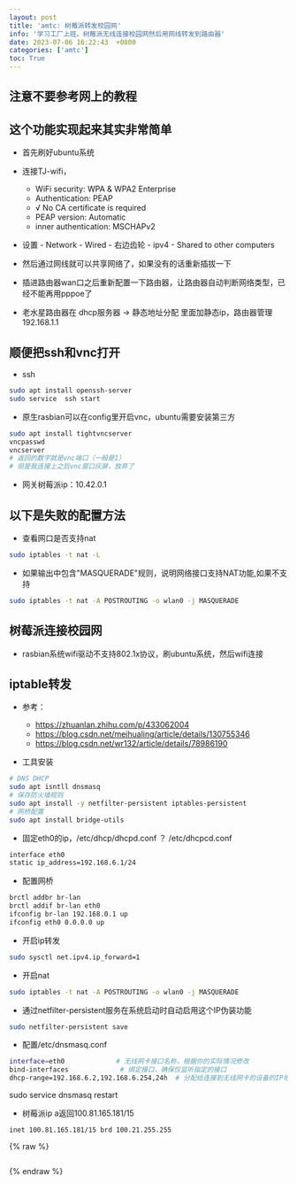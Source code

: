 ```yaml
---
layout: post
title: 'amtc: 树莓派转发校园网'
info: '学习工厂上班。树莓派无线连接校园网然后用网线转发到路由器'
date: 2023-07-06 16:22:43  +0800
categories: ['amtc']
toc: True
---
```



## 注意不要参考网上的教程


## 这个功能实现起来其实非常简单

- 首先刷好ubuntu系统
- 连接TJ-wifi，
  - WiFi security: WPA & WPA2 Enterprise
  - Authentication: PEAP
  - √ No CA certificate is required
  - PEAP version: Automatic
  - inner authentication: MSCHAPv2

- 设置 - Network - Wired - 右边齿轮 - ipv4 - Shared to other computers
- 然后通过网线就可以共享网络了，如果没有的话重新插拔一下

- 插进路由器wan口之后重新配置一下路由器，让路由器自动判断网络类型，已经不能再用pppoe了

- 老水星路由器在 dhcp服务器 -> 静态地址分配 里面加静态ip，路由器管理192.168.1.1


## 顺便把ssh和vnc打开

- ssh
  
```bash
sudo apt install openssh-server
sudo service  ssh start
```

- 原生rasbian可以在config里开启vnc，ubuntu需要安装第三方

```bash
sudo apt install tightvncserver
vncpasswd
vncserver 
# 返回的数字就是vnc端口（一般是1）
# 但是我连接上之后vnc窗口灰屏，放弃了
```

- 网关树莓派ip：10.42.0.1


## 以下是失败的配置方法


- 查看网口是否支持nat

```bash
sudo iptables -t nat -L
```

- 如果输出中包含"MASQUERADE"规则，说明网络接口支持NAT功能,如果不支持

```bash
sudo iptables -t nat -A POSTROUTING -o wlan0 -j MASQUERADE
```


## 树莓派连接校园网

- rasbian系统wifi驱动不支持802.1x协议，刷ubuntu系统，然后wifi连接


## iptable转发

- 参考：
  - https://zhuanlan.zhihu.com/p/433062004
  - https://blog.csdn.net/meihualing/article/details/130755346
  - https://blog.csdn.net/wr132/article/details/78986190


- 工具安装

```bash
# DNS DHCP
sudo apt isntll dnsmasq 
# 保存防火墙规则
sudo apt install -y netfilter-persistent iptables-persistent
# 网桥配置
sudo apt install bridge-utils
```


- 固定eth0的ip，/etc/dhcp/dhcpd.conf ？ /etc/dhcpcd.conf

```bash
interface eth0
static ip_address=192.168.6.1/24
```

- 配置网桥

```bash
brctl addbr br-lan
brctl addif br-lan eth0
ifconfig br-lan 192.168.0.1 up
ifconfig eth0 0.0.0.0 up
```



- 开启ip转发

```bash
sudo sysctl net.ipv4.ip_forward=1
```

- 开启nat

```bash
sudo iptables -t nat -A POSTROUTING -o wlan0 -j MASQUERADE
```

- 通过netfilter-persistent服务在系统启动时自动启用这个IP伪装功能

```bash
sudo netfilter-persistent save
```


- 配置/etc/dnsmasq.conf

```bash
interface=eth0             # 无线网卡接口名称，根据你的实际情况修改
bind-interfaces             # 绑定接口，确保仅监听指定的接口
dhcp-range=192.168.6.2,192.168.6.254,24h  # 分配给连接到无线网卡的设备的IP地址范围
```

sudo service dnsmasq restart





- 树莓派ip a返回100.81.165.181/15

```
inet 100.81.165.181/15 brd 100.21.255.255
```






<!-- ![引入图片]({{site.url}}/image/amtc/2023-07-06-rpi_wifi/image_1.jpg) -->

{% raw %}
```
```
{% endraw %}
